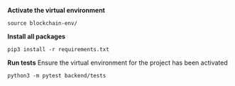 **Activate the virtual environment**
```
source blockchain-env/
```
**Install all packages**
```
pip3 install -r requirements.txt
```

**Run tests**
Ensure the virtual environment for the project has been activated
```
python3 -m pytest backend/tests
```